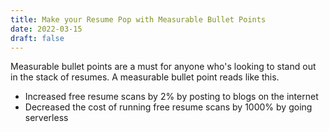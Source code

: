 ```yaml
---
title: Make your Resume Pop with Measurable Bullet Points
date: 2022-03-15
draft: false
---
```


Measurable bullet points are a must for anyone who's looking to stand out in the stack of resumes.
A measurable bullet point reads like this. 
- Increased free resume scans by 2% by posting to blogs on the internet
- Decreased the cost of running free resume scans by 1000% by going serverless 